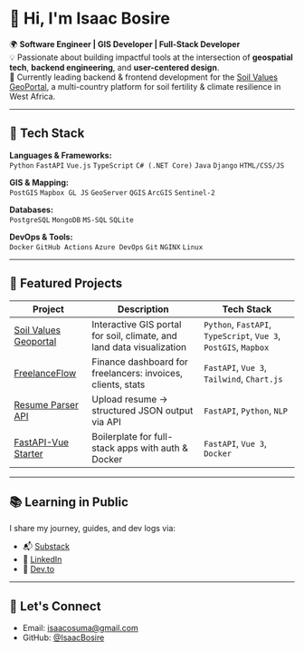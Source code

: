 # 👋 Hi, I'm Isaac Bosire

🌍 **Software Engineer | GIS Developer | Full-Stack Developer**  
💡 Passionate about building impactful tools at the intersection of **geospatial tech**, **backend engineering**, and **user-centered design**.  
🧠 Currently leading backend & frontend development for the [Soil Values GeoPortal](https://github.com/IsaacBosire/soil-values-geoportal), a multi-country platform for soil fertility & climate resilience in West Africa.

---

## 🔧 Tech Stack

**Languages & Frameworks:**  
`Python` `FastAPI` `Vue.js` `TypeScript` `C# (.NET Core)` `Java` `Django` `HTML/CSS/JS`  

**GIS & Mapping:**  
`PostGIS` `Mapbox GL JS` `GeoServer` `QGIS` `ArcGIS` `Sentinel-2`  

**Databases:**  
`PostgreSQL` `MongoDB` `MS-SQL` `SQLite`  

**DevOps & Tools:**  
`Docker` `GitHub Actions` `Azure DevOps` `Git` `NGINX` `Linux`  

---

## 🚀 Featured Projects

| Project | Description | Tech Stack |
|--------|-------------|------------|
| [Soil Values Geoportal](https://github.com/IsaacBosire/soil-values-geoportal) | Interactive GIS portal for soil, climate, and land data visualization | `Python`, `FastAPI`, `TypeScript`, `Vue 3`, `PostGIS`, `Mapbox` |
| [FreelanceFlow](#) | Finance dashboard for freelancers: invoices, clients, stats | `FastAPI`, `Vue 3`, `Tailwind`, `Chart.js` |
| [Resume Parser API](#)  | Upload resume → structured JSON output via API | `FastAPI`, `Python`, `NLP` |
| [FastAPI-Vue Starter](#)  | Boilerplate for full-stack apps with auth & Docker | `FastAPI`, `Vue 3`, `Docker` |

---

## 📚 Learning in Public

I share my journey, guides, and dev logs via:  
- 📬 [Substack](#)  
- 💼 [LinkedIn](https://www.linkedin.com/in/isaac-bosire-0a605a180/)  
- 🧪 [Dev.to](#)

---

## 💬 Let's Connect

- Email: [isaacosuma@gmail.com](mailto:isaacosuma@gmail.com)
- GitHub: [@IsaacBosire](https://github.com/IsaacBosire)
